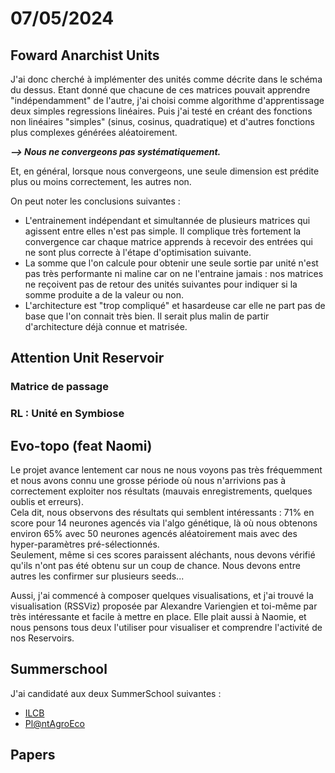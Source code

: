 # 07/05/2024

## Foward Anarchist Units

J'ai donc cherché à implémenter des unités comme décrite dans le schéma du dessus. Etant donné que chacune de ces matrices pouvait apprendre "indépendamment" de l'autre, j'ai choisi comme algorithme d'apprentissage deux simples regressions linéaires. Puis j'ai testé en créant des fonctions non linéaires "simples" (sinus, cosinus, quadratique) et d'autres fonctions plus complexes générées aléatoirement. 

***--> Nous ne convergeons pas systématiquement.***  

Et, en général, lorsque nous convergeons, une seule dimension est prédite plus ou moins correctement, les autres non. 

On peut noter les conclusions suivantes :
- L'entrainement indépendant et simultannée de plusieurs matrices qui agissent entre elles n'est pas simple. Il complique très fortement la convergence car chaque matrice apprends à recevoir des entrées qui ne sont plus correcte à l'étape d'optimisation suivante. 
- La somme que l'on calcule pour obtenir une seule sortie par unité n'est pas très performante ni maline car on ne l'entraine jamais : nos matrices ne reçoivent pas de retour des unités suivantes pour indiquer si la somme produite a de la valeur ou non.
- L'architecture est "trop compliqué" et hasardeuse car elle ne part pas de base que l'on connait très bien. Il serait plus malin de partir d'architecture déjà connue et matrisée. 

## Attention Unit Reservoir

### Matrice de passage

### RL : Unité en Symbiose

## Evo-topo (feat Naomi)

Le projet avance lentement car nous ne nous voyons pas très fréquemment et nous avons connu une grosse période où nous n'arrivions pas à correctement exploiter nos résultats (mauvais enregistrements, quelques oublis et erreurs).  
Cela dit, nous observons des résultats qui semblent intéressants : 71% en score pour 14 neurones agencés via l'algo génétique, là où nous obtenons environ 65% avec 50 neurones agencés aléatoirement mais avec des hyper-paramètres pré-sélectionnés.  
Seulement, même si ces scores paraissent aléchants, nous devons vérifié qu'ils n'ont pas été obtenu sur un coup de chance. Nous devons entre autres les confirmer sur plusieurs seeds...

Aussi, j'ai commencé à composer quelques visualisations, et j'ai trouvé la visualisation (RSSViz) proposée par Alexandre Variengien et toi-même par très intéressante et facile à mettre en place. Elle plait aussi à Naomie, et nous pensons tous deux l'utiliser pour visualiser et comprendre l'activité de nos Reservoirs.

## Summerschool

J'ai candidaté aux deux SummerSchool suivantes : 

- [ILCB](https://www.ilcb.fr/2024-2/)
- [Pl@ntAgroEco](https://sites.google.com/view/agroeco-summer-school-2024/home)

## Papers

